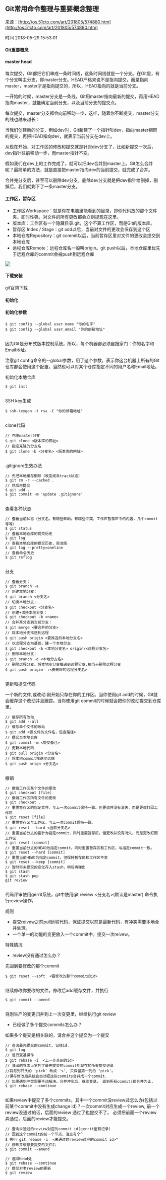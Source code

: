 ## Git常用命令整理与重要概念整理

来源：[http://os.51cto.com/art/201805/574880.htm](http://os.51cto.com/art/201805/574880.htm)

时间 2018-05-29 15:53:01

 
#### Git重要概念
 
#### master head
 
每次提交，Git都把它们串成一条时间线，这条时间线就是一个分支。在Git里，有个分支叫主分支，即master分支。HEAD严格来说不是指向提交，而是指向master，master才是指向提交的，所以，HEAD指向的就是当前分支。
 
一开始的时候，master分支是一条线，Git用master指向最新的提交，再用HEAD指向master，就能确定当前分支，以及当前分支的提交点。
 
每次提交，master分支都会向前移动一步，这样，随着你不断提交，master分支的线也越来越长：
 
当我们创建新的分支，例如dev时，Git新建了一个指针叫dev，指向master相同的提交，再把HEAD指向dev，就表示当前分支在dev上。
 
从现在开始，对工作区的修改和提交就是针对dev分支了，比如新提交一次后，dev指针往前移动一步，而master指针不变。
 
假如我们在dev上的工作完成了，就可以把dev合并到master上。Git怎么合并呢？最简单的方法，就是直接把master指向dev的当前提交，就完成了合并。
 
合并完分支后，甚至可以删除dev分支。删除dev分支就是把dev指针给删掉，删掉后，我们就剩下了一条master分支。
 
#### 工作区，暂存区
 
 
* 工作区Workspace：就是你在电脑里能看到的目录，即你代码放的那个文件夹。即时性强，对文件的所有更改都会立刻提现在这里。 
* 版本库：工作区有一个隐藏目录.git，这个不算工作区，而是Git的版本库。 
* 暂存区 Index / Stage：git add以后，当前对文件的更改会保存到这个区 
* 本地仓库Repository：git commit以后，当前暂存区里对文件的更改会提交到本地仓库 
* 远程仓库Remote：远程仓库名一般叫origin。git push以后，本地仓库里优先于远程仓库的commit会被push到远程仓库 
 
 
![][0]
 
#### 下载安装
 
git官网下载
 
#### 初始化
 
#### 初始化参数
 
```
$ git config --global user.name "你的名字"  
$ git config --global user.email "你的邮箱地址"  


```
 
因为Git是分布式版本控制系统，所以，每个机器都必须自报家门：你的名字和Email地址。
 
注意git config命令的--global参数，用了这个参数，表示你这台机器上所有的Git仓库都会使用这个配置，当然也可以对某个仓库指定不同的用户名和Email地址。
 
初始化本地仓库
 
```
$ git init 


```
 
SSH key生成
 
```
$ ssh-keygen -t rsa -C "你的邮箱地址" 


```
 
clone代码
 
```
// 克隆master分支  
$ git clone <版本库的网址>  
// 指定克隆的分支名  
$ git clone -b <分支名> <版本库的网址>  


```
 
.gitignore生效办法
 
```
// 先把本地缓存删除（改变成未track状态）  
$ git rm -r --cached .  
// 然后再提交  
$ git add .  
$ git commit -m 'update .gitignore'  


```
 
查看各种状态
 
```
// 查看当前状态（分支名，有哪些改动，有哪些冲突，工作区暂存区中的内容，几个commit等等）  
$ git status  
// 查看本地仓库的提交历史  
$ git log  
// 查看本地仓库的提交历史，简洁版  
$ git log --pretty=oneline  
// 查看命令历史  
$ git reflog  


```
 
分支
 
```
// 查看分支： 
$ git branch -a  
// 创建本地分支：  
$ git branch <分支名>  
// 切换本地分支：  
$ git checkout <分支名>  
// 创建+切换本地分支：  
$ git checkout -b <name>  
// 合并某分支到当前分支： 
$ git merge <要合并的分支>
// 将本地分支推送到远程
$ git push origin <要推送的本地分支名>
// 以远程分支为基础，建一个本地分支
$ git checkout -b <本地分支名> origin/<远程分支名>
// 删除本地分支：
$ git branch -d <本地分支名>
// 删除远程分支。将本地空分支推送到远程分支,相当于删除远程分支
$ git push origin  :<要删除的远程分支名>


```
 
更新和提交代码
 
一个新的文件,或改动.刚开始只存在你的工作区。当你使用git add的时候，Git就会缓存这个改动并且跟踪。当你使用git commit的时候就会把你的改动提交到仓库里。
 
```
// 缓存所有改动  
$ git add --all  
// 缓存单个文件的改动  
$ git add <该文件的文件名，包含路径>  
// 提交至本地仓库  
$ git commit -m <提交备注>  
// 更新本地代码  
$ git pull origin <分支名>  
// 将本地commit推送至远端  
$ git push orign <分支名> 


```
 
撤销
 
```
// 撤销工作区某个文件的更改  
$ git checkout [file]  
// 撤销工作区所有文件的更改  
$ git checkout .  
// 重置暂存区的指定文件，与上一次commit保持一致。但更改并没有消失，而是更改打回工作区  
$ git reset [file]  
// 重置暂存区与工作区，与上一次commit保持一致。  
$ git reset --hard <当前分支名>  
// 重置当前分支的指针为指定commit，同时重置暂存区。但更改并没有消失，而是更改打回工作区  
$ git reset [commit]    
// 重置当前分支的HEAD为指定commit，同时重置暂存区和工作区，与指定commit一致。  
$ git reset --hard [commit]  
// 重置当前HEAD为指定commit，但保持暂存区和工作区不变  
$ git reset --keep [commit]  
// 暂时将未提交的变化存入stash，稍后再弹出 
$ git stash  
$ git stash pop  
git review  


```
 
代码评审使用gerrit系统，git中使用git review <分支名>(默认是master) 命令执行review操作。
 
规则
 
 
* 提交reivew之前pull远程代码，保证提交以前是最新代码，有冲突需要本地合并处理。 
* 一个单一的功能的变更放入一个commit中，提交一次reivew。 
 
 
特殊情况
 
 
* review没有通过怎么办？ 
 
 
先回到要修改的那个commit
 
```
$ git reset --soft  <要修改的那个commit的id> 


```
 
继续修改你要改的文件。修改后add缓存文件，并执行
 
```
$ git commit --amend 


```
 
将刚生产的变更归并到上一次变更里，继续执行git review
 
 
* 已经做了多个提交commits怎么办？ 
 
 
如果多个提交是相关联的，请合并这个提交为一个提交
 
```
// 查询最先提交的commit, 记住id.  
$ git log   
// 进行变基操作  
$ git rebase -i  <上一步查到的id>  
// 弹出的界面上罗列了最先提交的commit到现在的所有提交记录  
//将每列开头的 'pick' 改成 's', 只保留第一列的 'pick'。  
//保存修改后系统会自动把这些commits合并成一个commit.  
// 如果遇到冲突需要手动解决。合并冲突后，继续变基， 直到所有commits都合并为止.  
$ git rebase --continue  


```
 
如果review中提交了多个commits，其中一个commit没review过怎么办(包括以前某个commit中没有生成change id)？一次commit对应生成一个review, 前一个review没通过的话，后面的review 通过了也提交不了。 必须把前面一个review 弄通过，后面的review才能提交。
 
```
// 查询未通过的review对应的commit id(gerrit里有记录)  
// 回到这个commit的前一个节点，注意有个^  
$ 执行 git rebase -i  <未通过的review对应的commit id>^   
// 修改并缓存要提交的文件后  
$ git commit --amend 
 
// 返回head处  
$ git rebase --continue   
// 提交对老review的更新  
$ git review   

```
 


[0]: https://img2.tuicool.com/7nEvIjv.png 
